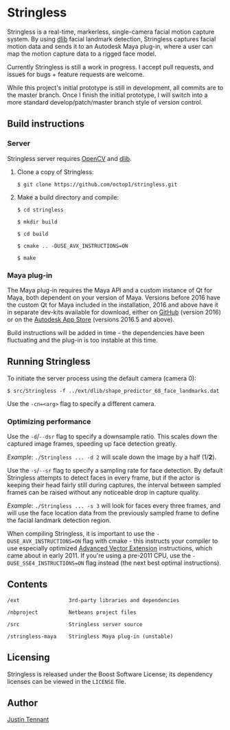 # Stringless

Stringless is a real-time, markerless, single-camera facial motion capture system. By using [dlib](http://dlib.net/) facial landmark detection, Stringless captures facial motion data and sends it to an Autodesk Maya plug-in, where a user can map the motion capture data to a rigged face model.

Currently Stringless is still a work in progress. I accept pull requests, and issues for bugs + feature requests are welcome.

While this project's initial prototype is still in development, all commits are to the master branch. Once I finish the initial prototype, I will switch into a more standard develop/patch/master branch style of version control.

## Build instructions

### Server

Stringless server requires [OpenCV](http://opencv.org/) and [dlib](http://dlib.net).

1. Clone a copy of Stringless:

    `$ git clone https://github.com/octop1/stringless.git`

2. Make a build directory and compile:

    ```
    $ cd stringless

    $ mkdir build

    $ cd build

    $ cmake .. -DUSE_AVX_INSTRUCTIONS=ON

    $ make
    ```

### Maya plug-in

The Maya plug-in requires the Maya API and a custom instance of Qt for Maya, both dependent on your version of Maya. Versions before 2016 have the custom Qt for Maya included in the installation, 2016 and above have it in separate dev-kits available for download, either on [GitHub](https://github.com/autodesk-adn/Maya-devkit) (version 2016) or on the [Autodesk App Store](https://apps.autodesk.com/) (versions 2016.5 and above).

Build instructions will be added in time - the dependencies have been fluctuating and the plug-in is too instable at this time.

## Running Stringless

To initiate the server process using the default camera (camera 0):

`$ src/Stringless -f ../ext/dlib/shape_predictor_68_face_landmarks.dat`

Use the `-cn=<arg>` flag to specify a different camera.

### Optimizing performance

Use the `-d`/`--dsr` flag to specify a downsample ratio. This scales down the captured image frames, speeding up face detection greatly.

*Example*: `./Stringless ... -d 2` will scale down the image by a half (1/**2**).

Use the `-s`/`--sr` flag to specify a sampling rate for face detection. By default Stringless attempts to detect faces in every frame, but if the actor is keeping their head fairly still during captures, the interval between sampled frames can be raised without any noticeable drop in capture quality.

*Example*: `./Stringless ... -s 3` will look for faces every three frames, and will use the face location data from the previously sampled frame to define the facial landmark detection region.

When compiling Stringless, it is important to use the `-DUSE_AVX_INSTRUCTIONS=ON` flag with cmake - this instructs your compiler to use especially optimized [Advanced Vector Extension](https://en.wikipedia.org/wiki/Advanced_Vector_Extensions) instructions, which came about in early 2011. If you're using a pre-2011 CPU, use the `-DUSE_SSE4_INSTRUCTIONS=ON` flag instead (the next best optimal instructions).

## Contents

```
/ext                3rd-party libraries and dependencies

/nbproject          Netbeans project files

/src                Stringless server source

/stringless-maya    Stringless Maya plug-in (unstable)
```

## Licensing

Stringless is released under the Boost Software License; its dependency licenses can be viewed in the `LICENSE` file.

## Author

[Justin Tennant](http://justintennant.me)
